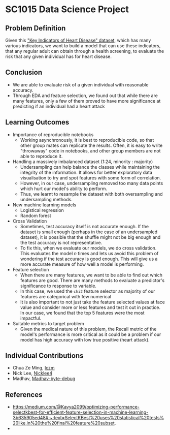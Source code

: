 # SC1015 Data Science Project

## Problem Definition

Given this ["Key Indicators of Heart Disease" dataset](https://www.kaggle.com/datasets/kamilpytlak/personal-key-indicators-of-heart-disease), which has many various indicators, we want to build a model that can use these indicators, that any regular adult can obtain through a health screening, to evaluate the risk that any given individual has for heart disease.

##

## Conclusion

- We are able to evaluate risk of a given individual with reasonable accuracy.
- Through EDA and feature selection, we found out that while there are many features, only a few of them proved to have more significance at predicting if an individual had a heart attack

## Learning Outcomes

- Importance of reproducible notebooks
  - Working asynchronously, it is best to reproducible code, so that other group mates can replicate the results. Often, it is easy to write "throwaway" code in notebooks, and other group members are not able to reproduce it.
- Handling a massively imbalanced dataset (1:24, minority : majority)
  - Undersampling can help balance the classes while maintaining the integrity of the information. It allows for better exploratory data visualisation to try and spot features with some form of correlation.
  - However, in our case, undersampling removed too many data points which hurt our model's ability to perform.
  - Thus, we learnt to resample the dataset with both oversampling and undersampling methods.
- New machine learning models
  - Logistical regression
  - Random forest
- Cross Validation
  - Sometimes, test accuracy itself is not accurate enough. If the dataset is small enough (perhaps in the case of an undersampled dataset), it is possible that the shuffle might not be big enough and the test accuracy is not representative.
  - To fix this, when we evaluate our models, we do cross validation. This evaluates the model $n$ times and lets us avoid this problem of wondering if the test accuracy is good enough. This will give us a more accurate measure of how well a model is performing.
- Feature selection
  - When there are many features, we want to be able to find out which features are good. There are many methods to evaluate a predictor's significance to response to variable.
  - In this case, we used the `chi2` feature selector as majority of our features are categorical with few numerical
  - It is also important to not just take the feature selected values at face value and consider more or less features and test it out in practice. In our case, we found that the top 5 features were the most impactful.
- Suitable metrics to target problem
  - Given the medical nature of this problem, the Recall metric of the model's performance is more critical as it could be a problem if our model has high accuracy with low true positive (heart attack).

## Individual Contributions

- Chua Ze Ming, [lczm](https://github.com/lczm)
- Nick Lee, [Nicklee4](https://github.com/Nicklee4)
- Madhav, [Madhav-byte-debug](https://github.com/Madhav-byte-debug)

## References

- https://medium.com/@Kavya2099/optimizing-performance-selectkbest-for-efficient-feature-selection-in-machine-learning-3b635905ed48#:~:text=SelectKBest%20uses%20statistical%20tests%20like,in%20the%20final%20feature%20subset.
- 

